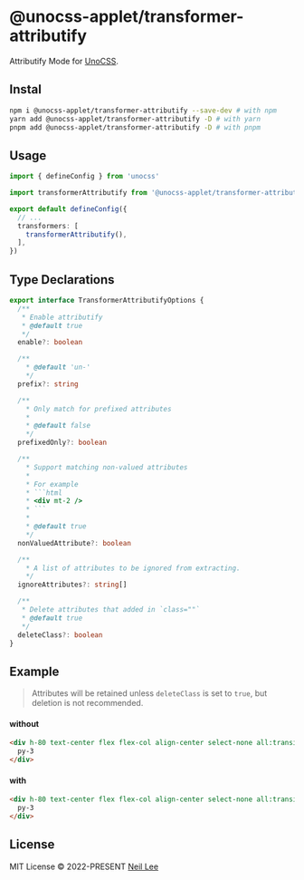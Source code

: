 # @unocss-applet/transformer-attributify

Attributify Mode for [UnoCSS](https://github.com/unocss/unocss).

## Instal

```bash
npm i @unocss-applet/transformer-attributify --save-dev # with npm
yarn add @unocss-applet/transformer-attributify -D # with yarn
pnpm add @unocss-applet/transformer-attributify -D # with pnpm
```

## Usage

```ts
import { defineConfig } from 'unocss'

import transformerAttributify from '@unocss-applet/transformer-attributify'

export default defineConfig({
  // ...
  transformers: [
    transformerAttributify(),
  ],
})
```

## Type Declarations

```ts
export interface TransformerAttributifyOptions {
  /**
   * Enable attributify
   * @default true
   */
  enable?: boolean

  /**
    * @default 'un-'
    */
  prefix?: string

  /**
    * Only match for prefixed attributes
    *
    * @default false
    */
  prefixedOnly?: boolean

  /**
    * Support matching non-valued attributes
    *
    * For example
    * ```html
    * <div mt-2 />
    * ```
    *
    * @default true
    */
  nonValuedAttribute?: boolean

  /**
    * A list of attributes to be ignored from extracting.
    */
  ignoreAttributes?: string[]

  /**
   * Delete attributes that added in `class=""`
   * @default true
   */
  deleteClass?: boolean
}
```

## Example

> Attributes will be retained unless `deleteClass` is set to `true`, but deletion is not recommended.

#### without

```html
<div h-80 text-center flex flex-col align-center select-none all:transition-400>
  py-3
</div>
```

</td><td width="500px" valign="top">

#### with

```html
<div h-80 text-center flex flex-col align-center select-none all:transition-400 class="h-80 text-center flex flex-col select-none all:transition-400">
  py-3
</div>
```

## License

MIT License &copy; 2022-PRESENT [Neil Lee](https://github.com/zguolee)
